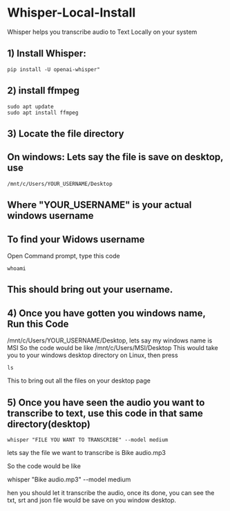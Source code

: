 # Whisper-Local-Install
Whisper helps you transcribe audio to Text Locally on your system

## 1) Install Whisper:
```
pip install -U openai-whisper"
```

## 2) install ffmpeg 
```
sudo apt update
sudo apt install ffmpeg
```

## 3) Locate the file directory
## On windows: Lets say the file is save on desktop, use 
```
/mnt/c/Users/YOUR_USERNAME/Desktop
```
## Where "YOUR_USERNAME" is your actual windows username

## To find your Widows username
Open Command prompt, type this code
```
whoami
```
## This should bring out your username.

## 4) Once you have gotten you windows name, Run this Code
/mnt/c/Users/YOUR_USERNAME/Desktop, lets say my windows name is MSI
So the code would be like 
/mnt/c/Users/MSI/Desktop
This would take you to your windows desktop directory on Linux, then press
```
ls
```
This to bring out all the files on your desktop page

## 5) Once you have seen the audio you want to transcribe to text, use this code in that same directory(desktop)
```
whisper "FILE YOU WANT TO TRANSCRIBE" --model medium
```
lets say the file we want to transcribe is Bike audio.mp3

So the code would be like 

whisper "Bike audio.mp3" --model medium

hen you should let it transcribe the audio, once its done, you can see the txt, srt and json file would be save on you window desktop.

